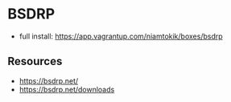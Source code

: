 # BSDRP

 * full install: https://app.vagrantup.com/niamtokik/boxes/bsdrp

## Resources

 * https://bsdrp.net/
 * https://bsdrp.net/downloads

